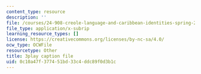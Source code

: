 ```yaml
---
content_type: resource
description: ''
file: /courses/24-908-creole-language-and-caribbean-identities-spring-2017/0c10a47f377451bd33c4ddc89f0d3b1c_JDRa0SwOf2k.srt
file_type: application/x-subrip
learning_resource_types: []
license: https://creativecommons.org/licenses/by-nc-sa/4.0/
ocw_type: OCWFile
resourcetype: Other
title: 3play caption file
uid: 0c10a47f-3774-51bd-33c4-ddc89f0d3b1c
---
```

